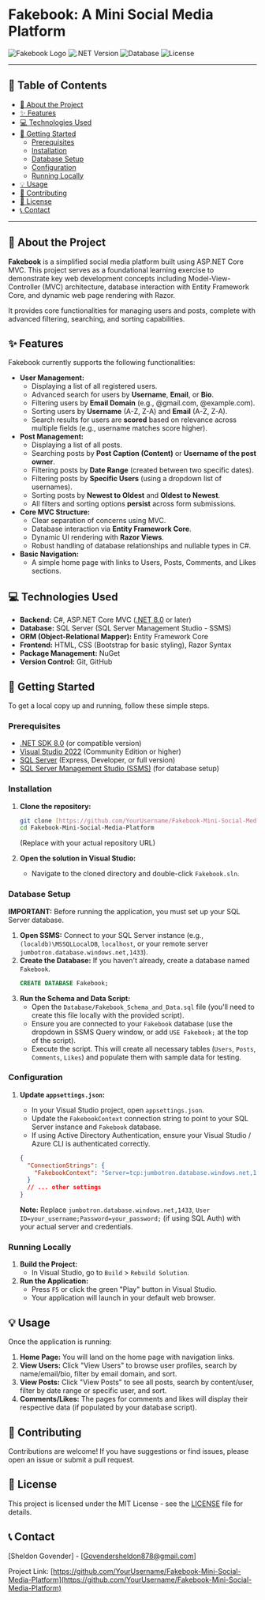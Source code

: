 # Fakebook: A Mini Social Media Platform

![Fakebook Logo](https://img.shields.io/badge/Fakebook-Social%20App-blueviolet)
![.NET Version](https://img.shields.io/badge/.NET-8.0-512BD4?logo=dotnet)
![Database](https://img.shields.io/badge/SQL_Server-2022-CC2927?logo=microsoftsqlserver)
![License](https://img.shields.io/badge/License-MIT-green)

---

## 📖 Table of Contents

- [🚀 About the Project](#-about-the-project)
- [✨ Features](#-features)
- [💻 Technologies Used](#-technologies-used)
- [🚦 Getting Started](#-getting-started)
  - [Prerequisites](#prerequisites)
  - [Installation](#installation)
  - [Database Setup](#database-setup)
  - [Configuration](#configuration)
  - [Running Locally](#running-locally)
- [💡 Usage](#-usage)
- [🤝 Contributing](#-contributing)
- [📄 License](#-license)
- [📞 Contact](#-contact)

---

## 🚀 About the Project

**Fakebook** is a simplified social media platform built using ASP.NET Core MVC. This project serves as a foundational learning exercise to demonstrate key web development concepts including Model-View-Controller (MVC) architecture, database interaction with Entity Framework Core, and dynamic web page rendering with Razor.

It provides core functionalities for managing users and posts, complete with advanced filtering, searching, and sorting capabilities.

## ✨ Features

Fakebook currently supports the following functionalities:

* **User Management:**
    * Displaying a list of all registered users.
    * Advanced search for users by **Username**, **Email**, or **Bio**.
    * Filtering users by **Email Domain** (e.g., @gmail.com, @example.com).
    * Sorting users by **Username** (A-Z, Z-A) and **Email** (A-Z, Z-A).
    * Search results for users are **scored** based on relevance across multiple fields (e.g., username matches score higher).
* **Post Management:**
    * Displaying a list of all posts.
    * Searching posts by **Post Caption (Content)** or **Username of the post owner**.
    * Filtering posts by **Date Range** (created between two specific dates).
    * Filtering posts by **Specific Users** (using a dropdown list of usernames).
    * Sorting posts by **Newest to Oldest** and **Oldest to Newest**.
    * All filters and sorting options **persist** across form submissions.
* **Core MVC Structure:**
    * Clear separation of concerns using MVC.
    * Database interaction via **Entity Framework Core**.
    * Dynamic UI rendering with **Razor Views**.
    * Robust handling of database relationships and nullable types in C#.
* **Basic Navigation:**
    * A simple home page with links to Users, Posts, Comments, and Likes sections.

## 💻 Technologies Used

* **Backend:** C#, ASP.NET Core MVC ([.NET 8.0](https://dotnet.microsoft.com/download/dotnet/8.0) or later)
* **Database:** SQL Server (SQL Server Management Studio - SSMS)
* **ORM (Object-Relational Mapper):** Entity Framework Core
* **Frontend:** HTML, CSS (Bootstrap for basic styling), Razor Syntax
* **Package Management:** NuGet
* **Version Control:** Git, GitHub

## 🚦 Getting Started

To get a local copy up and running, follow these simple steps.

### Prerequisites

* [.NET SDK 8.0](https://dotnet.microsoft.com/download/dotnet/8.0) (or compatible version)
* [Visual Studio 2022](https://visualstudio.microsoft.com/vs/) (Community Edition or higher)
* [SQL Server](https://www.microsoft.com/en-us/sql-server/sql-server-downloads) (Express, Developer, or full version)
* [SQL Server Management Studio (SSMS)](https://docs.microsoft.com/en-us/sql/ssms/download-sql-server-management-studio-ssms) (for database setup)

### Installation

1.  **Clone the repository:**
    ```bash
    git clone [https://github.com/YourUsername/Fakebook-Mini-Social-Media-Platform.git](https://github.com/YourUsername/Fakebook-Mini-Social-Media-Platform.git)
    cd Fakebook-Mini-Social-Media-Platform
    ```
    (Replace with your actual repository URL)

2.  **Open the solution in Visual Studio:**
    * Navigate to the cloned directory and double-click `Fakebook.sln`.

### Database Setup

**IMPORTANT:** Before running the application, you must set up your SQL Server database.

1.  **Open SSMS:** Connect to your SQL Server instance (e.g., `(localdb)\MSSQLLocalDB`, `localhost`, or your remote server `jumbotron.database.windows.net,1433`).
2.  **Create the Database:** If you haven't already, create a database named `Fakebook`.
    ```sql
    CREATE DATABASE Fakebook;
    ```
3.  **Run the Schema and Data Script:**
    * Open the `Database/Fakebook_Schema_and_Data.sql` file (you'll need to create this file locally with the provided script).
    * Ensure you are connected to your `Fakebook` database (use the dropdown in SSMS Query window, or add `USE Fakebook;` at the top of the script).
    * Execute the script. This will create all necessary tables (`Users`, `Posts`, `Comments`, `Likes`) and populate them with sample data for testing.

### Configuration

1.  **Update `appsettings.json`:**
    * In your Visual Studio project, open `appsettings.json`.
    * Update the `FakebookContext` connection string to point to your SQL Server instance and `Fakebook` database.
    * If using Active Directory Authentication, ensure your Visual Studio / Azure CLI is authenticated correctly.

    ```json
    {
      "ConnectionStrings": {
        "FakebookContext": "Server=tcp:jumbotron.database.windows.net,1433;Initial Catalog=Fakebook;Encrypt=True;TrustServerCertificate=False;Connection Timeout=30;Authentication=\"Active Directory Default\";"
      }
      // ... other settings
    }
    ```
    **Note:** Replace `jumbotron.database.windows.net,1433`, `User ID=your_username;Password=your_password;` (if using SQL Auth) with your actual server and credentials.

### Running Locally

1.  **Build the Project:**
    * In Visual Studio, go to `Build` > `Rebuild Solution`.
2.  **Run the Application:**
    * Press `F5` or click the green "Play" button in Visual Studio.
    * Your application will launch in your default web browser.

## 💡 Usage

Once the application is running:

1.  **Home Page:** You will land on the home page with navigation links.
2.  **View Users:** Click "View Users" to browse user profiles, search by name/email/bio, filter by email domain, and sort.
3.  **View Posts:** Click "View Posts" to see all posts, search by content/user, filter by date range or specific user, and sort.
4.  **Comments/Likes:** The pages for comments and likes will display their respective data (if populated by your database script).

## 🤝 Contributing

Contributions are welcome! If you have suggestions or find issues, please open an issue or submit a pull request.

## 📄 License

This project is licensed under the MIT License - see the [LICENSE](LICENSE) file for details.

## 📞 Contact

[Sheldon Govender] - [Govendersheldon878@gmail.com]

Project Link: [https://github.com/YourUsername/Fakebook-Mini-Social-Media-Platform](https://github.com/YourUsername/Fakebook-Mini-Social-Media-Platform)
